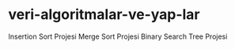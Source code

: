 # veri-algoritmalar-ve-yap-lar
Insertion Sort Projesi Merge Sort Projesi Binary Search Tree Projesi
